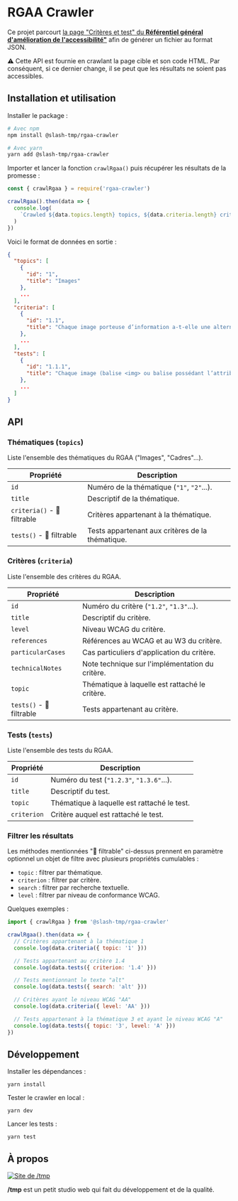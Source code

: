 # RGAA Crawler

Ce projet parcourt
[la page "Critères et test" du **Référentiel général d'amélioration de l'accessibilité"**](https://www.numerique.gouv.fr/publications/rgaa-accessibilite/methode-rgaa/criteres/)
afin de générer un fichier au format JSON.

⚠️ Cette API est fournie en crawlant la page cible et son code HTML. Par
conséquent, si ce dernier change, il se peut que les résultats ne soient pas
accessibles.

## Installation et utilisation

Installer le package :

```sh
# Avec npm
npm install @slash-tmp/rgaa-crawler

# Avec yarn
yarn add @slash-tmp/rgaa-crawler
```

Importer et lancer la fonction `crawlRgaa()` puis récupérer les résultats de la promesse :

```javascript
const { crawlRgaa } = require('rgaa-crawler')

crawlRgaa().then(data => {
  console.log(
    `Crawled ${data.topics.length} topics, ${data.criteria.length} criteria and ${data.tests.length} tests.`
  )
})
```

Voici le format de données en sortie :

```json
{
  "topics": [
    {
      "id": "1",
      "title": "Images"
    },
    ...
  ],
  "criteria": [
    {
      "id": "1.1",
      "title": "Chaque image porteuse d’information a-t-elle une alternative textuelle ?"
    },
    ...
  ],
  "tests": [
    {
      "id": "1.1.1",
      "title": "Chaque image (balise <img> ou balise possédant l’attribut WAI-ARIA role=\"img\") porteuse d’information a-t-elle une alternative textuelle ?\n- Chaque image (balise <img> ou balise possédant l’attribut WAI-ARIA role=\"img\") porteuse d’information a-t-elle une alternative textuelle ?"
    },
    ...
  ]
}
```

## API

### Thématiques (`topics`)

Liste l'ensemble des thématiques du RGAA ("Images", "Cadres"...).

| Propriété | Description |
|-----------|-------------|
| `id` | Numéro de la thématique (`"1"`, `"2"`...). |
| `title` | Descriptif de la thématique. |
| `criteria()` - 🧮 filtrable | Critères appartenant à la thématique. |
| `tests()` - 🧮 filtrable | Tests appartenant aux critères de la thématique. |

### Critères (`criteria`)

Liste l'ensemble des critères du RGAA.

| Propriété | Description |
|-----------|-------------|
| `id` | Numéro du critère (`"1.2"`, `"1.3"`...). |
| `title` | Descriptif du critère. |
| `level` | Niveau WCAG du critère. |
| `references` | Références au WCAG et au W3 du critère. |
| `particularCases` | Cas particuliers d'application du critère. |
| `technicalNotes` | Note technique sur l'implémentation du critère. |
| `topic` | Thématique à laquelle est rattaché le critère. |
| `tests()` - 🧮 filtrable | Tests appartenant au critère. |

### Tests (`tests`)

Liste l'ensemble des tests du RGAA.

| Propriété | Description |
|-----------|-------------|
| `id` | Numéro du test (`"1.2.3"`, `"1.3.6"`...). |
| `title` | Descriptif du test. |
| `topic` | Thématique à laquelle est rattaché le test. |
| `criterion` | Critère auquel est rattaché le test. |

### Filtrer les résultats

Les méthodes mentionnées "🧮 filtrable" ci-dessus prennent en paramètre optionnel un objet de filtre avec plusieurs propriétés cumulables :

- `topic` : filtrer par thématique.
- `criterion` : filtrer par critère.
- `search` : filtrer par recherche textuelle.
- `level` : filtrer par niveau de conformance WCAG.

Quelques exemples :

```javascript
import { crawlRgaa } from '@slash-tmp/rgaa-crawler'

crawlRgaa().then(data => {
  // Critères appartenant à la thématique 1
  console.log(data.criteria({ topic: '1' }))

  // Tests appartenant au critère 1.4
  console.log(data.tests({ criterion: '1.4' }))

  // Tests mentionnant le texte "alt"
  console.log(data.tests({ search: 'alt' }))

  // Critères ayant le niveau WCAG "AA"
  console.log(data.criteria({ level: 'AA' }))

  // Tests appartenant à la thématique 3 et ayant le niveau WCAG "A"
  console.log(data.tests({ topic: '3', level: 'A' }))
})
```
## Développement

Installer les dépendances :

```shell
yarn install
```

Tester le crawler en local :

```shell
yarn dev
```

Lancer les tests :

```shell
yarn test
```

## À propos

[![Site de /tmp](https://slash-tmp.dev/favicon.svg)](https://slash-tmp.dev)

**/tmp** est un petit studio web qui fait du développement et de la qualité.

